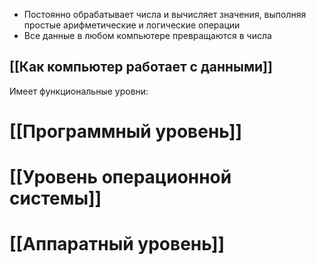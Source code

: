 - Постоянно обрабатывает числа и вычисляет значения, выполняя простые арифметические и логические операции
- Все данные в любом компьютере превращаются в числа
## [[Как компьютер работает с данными]]
Имеет функциональные уровни:
# [[Программный уровень]]
# [[Уровень операционной системы]]
# [[Аппаратный уровень]]